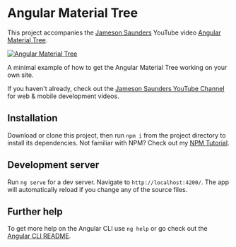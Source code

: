 # Angular Material Tree

This project accompanies the [Jameson Saunders](https://jamesonsaunders.com) YouTube video [Angular Material Tree](https://youtu.be/BALaj39rbZE).

[![Angular Material Tree](https://img.youtube.com/vi/BALaj39rbZE/maxresdefault.jpg)](https://youtu.be/BALaj39rbZE)

A minimal example of how to get the Angular Material Tree working on your own site.

If you haven't already, check out the [Jameson Saunders YouTube Channel](https://youtube.com/c/JamesonSaunders) for web & mobile development videos.

## Installation

Download or clone this project, then run `npm i` from the project directory to install its dependencies. Not familiar with NPM? Check out my [NPM Tutorial](https://www.youtube.com/watch?v=mzs-N5hXGuQ).

## Development server

Run `ng serve` for a dev server. Navigate to `http://localhost:4200/`. The app will automatically reload if you change any of the source files.

## Further help

To get more help on the Angular CLI use `ng help` or go check out the [Angular CLI README](https://github.com/angular/angular-cli/blob/master/README.md).
